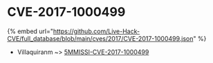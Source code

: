 # CVE-2017-1000499
{% embed url="https://github.com/Live-Hack-CVE/full_database/blob/main/cves/2017/CVE-2017-1000499.json" %}

* Villaquiranm ~> [5MMISSI-CVE-2017-1000499](https://www.alice-snow.ru/2017/database/cve-2017-1000499/5mmissi-cve-2017-1000499-villaquiranm)